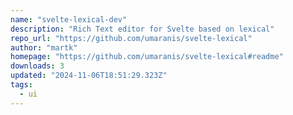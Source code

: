 ```yaml
---
name: "svelte-lexical-dev"
description: "Rich Text editor for Svelte based on lexical"
repo_url: "https://github.com/umaranis/svelte-lexical"
author: "martk"
homepage: "https://github.com/umaranis/svelte-lexical#readme"
downloads: 3
updated: "2024-11-06T18:51:29.323Z"
tags: 
  - ui
---
```


